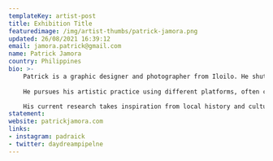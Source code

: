 ```yaml
---
templateKey: artist-post
title: Exhibition Title
featuredimage: /img/artist-thumbs/patrick-jamora.png
updated: 26/08/2021 16:39:12
email: jamora.patrick@gmail.com
name: Patrick Jamora
country: Philippines
bio: >-
    Patrick is a graphic designer and photographer from Iloilo. He shuttles between his hometown and Manila, where he works as a partner at Do Good Studio. Over the last 15 years, he worked as an art director for various publications, published books and other print media under different publishing houses, and contributed photos to global magazines. His book with the theme "nation-building starts in cities," published in collaboration with his studio and a local government office, won the Good Design award for print in 2019.
    
    He pursues his artistic practice using different platforms, often combining traditional with new media. He uses animation, photography, and video—usually presented with type—to create new anecdotes exploring memory, communication, fiction, and the curiosities and imperfections of the process of documentation. When implementing humor in his work, he invites the viewer to engage and discover associations and differences to their own ideas and experiences.

    His current research takes inspiration from local history and culture. He deep-dives into online archives to collect records and images and uses them to allow history to cross formats through modern technology and his work. He becomes archivist and curator, exploring identity while investigating traditional missteps, their effects on contemporary referential semantics, and documenting them on the blockchain. 
statement: 
website: patrickjamora.com
links: 
- instagram: padraick 
- twitter: daydreampipelne
---
```

